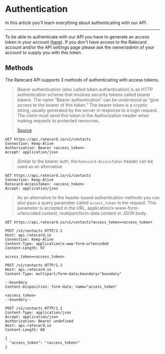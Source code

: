 # Authentication
In this article you'll learn everything about authenticating with our API.
___
To be able to authenticate with our API you have to generate an access token in your account ([here](https://ratecard.io/app/settings/api)). If you don't have access to the Ratecard account and/or the API settings page please ask the owner/admin of your account to supply you with this token.

## Methods
The Ratecard API supports 3 methods of authenticating with access tokens.
<!--
type: tab
title: Bearer Auth
-->
> Bearer authentication (also called token authentication) is an HTTP authentication scheme that involves security tokens called bearer tokens. The name “Bearer authentication” can be understood as “give access to the bearer of this token.” The bearer token is a cryptic string, usually generated by the server in response to a login request. The client must send this token in the Authorization header when making requests to protected resources.
>
> [Source](https://swagger.io/docs/specification/authentication/bearer-authentication/)
```http
GET https://api.ratecard.io/v1/contacts
Connection: Keep-Alive
Authorization: Bearer <access_token>
Accept: application/json
```

<!--
type: tab
title: HTTP Header
-->
> Similar to the bearer auth, the `Ratecard-AccessToken` header can be used as an alternative.
```http
GET https://api.ratecard.io/v1/contacts
Connection: Keep-Alive
Ratecard-AccessToken: <access_token>
Accept: application/json
```

<!--
type: tab
title: Parameter
-->
> As an alternative to the header based authentication methods you can also pass a query parameter called `access_token` in the request. This parameter is accepted in the URL, application/x-www-form-urlencoded content, multipart/form-data content or JSON body.
```http
GET https://api.ratecard.io/v1/contacts?access_token=<access_token>
```

```http
POST /v1/contacts HTTP/1.1
Host: api.ratecard.io
Connection: Keep-Alive
Content-Type: application/x-www-form-urlencoded
Content-Length: 97

access_token=<access_token>
```

```http
POST /v1/contacts HTTP/1.1
Host: api.ratecard.io
Content-Type: multipart/form-data;boundary="boundary"

--boundary
Content-Disposition: form-data; name="access_token"

<access_token>
--boundary--
```

```http
POST /v1/contacts HTTP/1.1
Content-Type: application/json
Accept: application/json
Authorization: Bearer undefined
Host: api.ratecard.io
Content-Length: 88

{
  "access_token": "<access_token>"
}
```
<!-- type: tab-end -->
